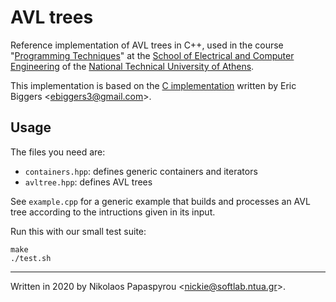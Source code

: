 # AVL trees

Reference implementation of AVL trees in C++, used in the course
"[Programming Techniques](https://courses.softlab.ntua.gr/)" at the
[School of Electrical and Computer Engineering](https://www.ece.ntua.gr/)
of the [National Technical University of Athens](https://www.ntua.gr/).

This implementation is based on the
[C implementation](https://github.com/ebiggers/avl_tree)
written by Eric Biggers \<<ebiggers3@gmail.com>\>.

## Usage

The files you need are:

- `containers.hpp`: defines generic containers and iterators
- `avltree.hpp`: defines AVL trees

See `example.cpp` for a generic example that builds and processes an
AVL tree according to the intructions given in its input.

Run this with our small test suite:

```
make
./test.sh
```

---
Written in 2020 by Nikolaos Papaspyrou \<<nickie@softlab.ntua.gr>\>.
